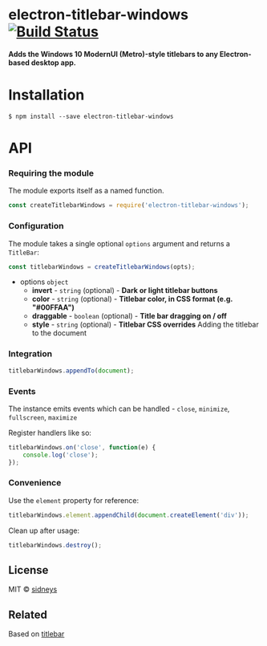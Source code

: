 # electron-titlebar-windows [![Build Status](https://travis-ci.org/sidneys/electron-titlebar-windows.svg?branch=master)](https://travis-ci.org/sidneys/electron-titlebar-windows)

**Adds the Windows 10 ModernUI (Metro)-style titlebars to any Electron-based desktop app.**



# Installation

```
$ npm install --save electron-titlebar-windows
```



# API

### Requiring the module

The module exports itself as a named function.

```js
const createTitlebarWindows = require('electron-titlebar-windows');
```



### Configuration

The module takes a single optional `options` argument and returns a `TitleBar`:

```js
const titlebarWindows = createTitlebarWindows(opts);
```

- options `object`
  - **invert** - `string` (optional) - **Dark or light titlebar buttons**
  - **color** - `string` (optional) - **Titlebar  color, in CSS format (e.g. "#00FFAA")**
  - **draggable** - `boolean` (optional) - **Title bar dragging on / off**
  - **style** - `string` (optional) - **Titlebar CSS overrides** Adding the titlebar to the document



### Integration

```js
titlebarWindows.appendTo(document);
```



### Events

The instance emits events which can be handled - `close`, `minimize`, `fullscreen`, `maximize`

Register handlers like so:

```js
titlebarWindows.on('close', function(e) {
    console.log('close');
});
```



### Convenience

Use the ```element``` property for reference:
```js
titlebarWindows.element.appendChild(document.createElement('div'));
```

Clean up after usage:
```js
titlebarWindows.destroy();
```



## License

MIT © [sidneys](http://sidneys.github.io)



## Related

Based on [titlebar](https://github.com/kapetan/titlebar)
